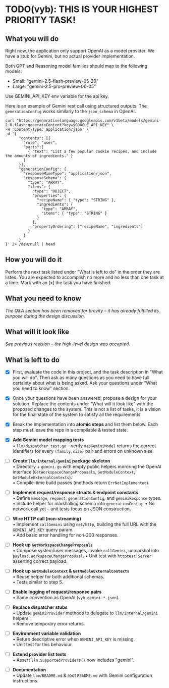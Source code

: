 # TODO(vyb): THIS IS YOUR HIGHEST PRIORITY TASK!

## What you will do
Right now, the application only support OpenAI as a model provider. 
We have a stub for Gemini, but no actual provider implementation. 

Both GPT and Reasoning model families should map to the following models:
- Small: "gemini-2.5-flash-preview-05-20"
- Large: "gemini-2.5-pro-preview-06-05"

Use GEMINI_API_KEY env variable for the api key.

Here is an example of Gemini rest call using structured outputs. The `generationConfig` works similarly to the `json_schema` in OpenAI. 
```
curl "https://generativelanguage.googleapis.com/v1beta/models/gemini-2.0-flash:generateContent?key=$GOOGLE_API_KEY" \
-H 'Content-Type: application/json' \
-d '{
      "contents": [{
        "role": "user",
        "parts":[
          { "text": "List a few popular cookie recipes, and include the amounts of ingredients." }
        ]
      }],
      "generationConfig": {
        "responseMimeType": "application/json",
        "responseSchema": {
          "type": "ARRAY",
          "items": {
            "type": "OBJECT",
            "properties": {
              "recipeName": { "type": "STRING" },
              "ingredients": {
                "type": "ARRAY",
                "items": { "type": "STRING" }
              }
            },
            "propertyOrdering": ["recipeName", "ingredients"]
          }
        }
      }
}' 2> /dev/null | head
```

## How you will do it
Perform the next task listed under "What is left to do" in the order they are listed.
You are expected to accomplish no more and no less than one task at a time.
Mark with an [x] the task you have finished.

## What you need to know

*The Q&A section has been removed for brevity – it has already fulfilled its
purpose during the design discussion.*

## What will it look like
*See previous revision – the high-level design was accepted.*

## What is left to do
- [x] First, evaluate the code in this project, and the task description in "What you will do". Then ask as many questions as you need to have full certainty about what is being asked. Ask your questions under "What you need to know" section.
- [x] Once your questions have been answered, propose a design for your solution. Replace the contents under "What will it look like" with the proposed changes to the system. This is not a list of tasks, it is a vision for the final state of the system to satisfy all the requirements.
- [x] Break the implementation into **atomic steps** and list them below. Each
      step must leave the repo in a compilable & tested state.

- [x] **Add Gemini model mapping tests**  
   • `llm/dispatcher_test.go` – verify `mapGeminiModel` returns the correct
   identifiers for every `(family,size)` pair and errors on unknown size.

- [ ] **Create `llm/internal/gemini` package skeleton**  
   • Directory + `gemini.go` with empty public helpers mirroring the OpenAI
   interface (`GetWorkspaceChangeProposals`, `GetModuleContext`,
   `GetModuleExternalContexts`).  
   • Compile-time build passes (methods return `ErrNotImplemented`).

- [ ] **Implement request/response structs & endpoint constants**  
   • Define `message`, `request`, `generationConfig`, and `geminiResponse`
   types.
   • Include helper for marshalling schema into `generationConfig`.
   • No network call yet – unit tests focus on JSON construction.

- [ ] **Wire HTTP call (non-streaming)**  
   • Implement `callGemini` using `net/http`, building the full URL with the
   `GEMINI_API_KEY` query param.  
   • Add basic error handling for non-200 responses.

- [ ] **Hook up `GetWorkspaceChangeProposals`**  
   • Compose system/user messages, invoke `callGemini`, unmarshal into
   `payload.WorkspaceChangeProposal`.
   • Unit test with `httptest.Server` asserting correct payload.

- [ ] **Hook up `GetModuleContext` & `GetModuleExternalContexts`**  
   • Reuse helper for both additional schemas.  
   • Tests similar to step 5.

- [ ] **Enable logging of request/response pairs**  
   • Same convention as OpenAI (`vyb-gemini-*.json`).

- [ ] **Replace dispatcher stubs**  
   • Update `geminiProvider` methods to delegate to
   `llm/internal/gemini` helpers.  
   • Remove temporary error returns.

- [ ] **Environment variable validation**  
   • Return descriptive error when `GEMINI_API_KEY` is missing.  
   • Unit test for this behaviour.

- [ ] **Extend provider list tests**  
    • Assert `llm.SupportedProviders()` now includes "gemini".

- [ ] **Documentation**  
    • Update `llm/README.md` & root `README.md` with Gemini configuration
    instructions.
